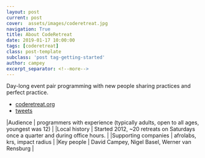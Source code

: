 ```yaml
---
layout: post
current: post
cover:  assets/images/coderetreat.jpg
navigation: True
title: About CodeRetreat
date: 2019-01-17 10:00:00
tags: [coderetreat]
class: post-template
subclass: 'post tag-getting-started'
author: campey
excerpt_separator: <!--more-->
---
```


Day-long event pair programming with new people sharing practices and perfect practice.
<!--more-->

 * [coderetreat.org](https://www.coderetreat.org/)
 * [tweets](https://twitter.com/search?q=coderetreat%20%40davidcampey)
 
|Audience | programmers with experience (typically adults, open to all ages, youngest was 12) |
|Local history | Started 2012, ~20 retreats on Saturdays once a quarter and during office hours. | 
|Supporting companies | afrolabs, krs, impact radius |
|Key people | David Campey, Nigel Basel, Werner van Rensburg |
